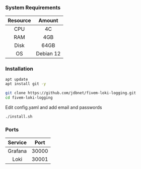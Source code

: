### System Requirements
| Resource | Amount |
| :--: | :--: |
| CPU | 4C |
| RAM | 4GB |
| Disk | 64GB |
| OS | Debian 12 |

### Installation

```bash
apt update
apt install git -y
```

```bash
git clone https://github.com/jdbnet/fivem-loki-logging.git
cd fivem-loki-logging
```

Edit config.yaml and add email and passwords

```bash
./install.sh
```

### Ports


| Service     | Port     |
|:----:|:----:|
| Grafana     | 30000     |
| Loki     | 30001     |
